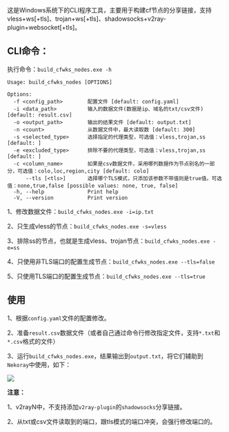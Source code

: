 这是Windows系统下的CLI程序工具，主要用于构建cf节点的分享链接，支持vless+ws[+tls]、trojan+ws[+tls]、shadowsocks+v2ray-plugin+websocket[+tls]。

## CLI命令：

执行命令：`build_cfwks_nodes.exe -h`


```
Usage: build_cfwks_nodes [OPTIONS]

Options:
  -f <config_path>        配置文件 [default: config.yaml]
  -i <data_path>          输入的数据文件(数据是ip、域名的txt/csv文件) [default: result.csv]
  -o <output_path>        输出的结果文件 [default: output.txt]
  -n <count>              从数据文件中，最大读取数 [default: 300]
  -s <selected_type>      选择指定的代理类型，可选值：vless,trojan,ss [default: ]
  -e <excluded_type>      排除不要的代理类型，可选值：vless,trojan,ss [default: ]
  -c <column_name>        如果是csv数据文件，采用哪列数据作为节点别名的一部分，可选值：colo,loc,region,city [default: colo]
      --tls [<tls>]       选择哪个TLS模式，只添加该参数不带值则是true值。可选值：none,true,false [possible values: none, true, false]
  -h, --help              Print help
  -V, --version           Print version
```

1、修改数据文件：`build_cfwks_nodes.exe -i=ip.txt`

2、只生成vless的节点：`build_cfwks_nodes.exe -s=vless`

3、排除ss的节点，也就是生成vless、trojan节点：`build_cfwks_nodes.exe -e=ss`

4、只使用非TLS端口的配置生成节点：`build_cfwks_nodes.exe --tls=false`

5、只使用TLS端口的配置生成节点：`build_cfwks_nodes.exe --tls=true`

## 使用

1、根据`config.yaml`文件的配置修改。

2、准备`result.csv`数据文件（或者自己通过命令行修改指定文件，支持`*.txt`和`*.csv`格式的文件）

3、运行`build_cfwks_nodes.exe`，结果输出到`output.txt`，将它们辅助到`Nekoray`中使用，如下：

<img src="images\图1.png" />

**注意：**

1、v2rayN中，不支持添加`v2ray-plugin`的`shadowsocks`分享链接。

2、从txt或csv文件读取到的端口，跟tls模式的端口冲突，会强行修改端口的。

